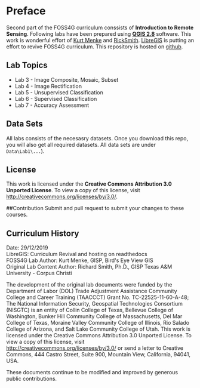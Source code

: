 # Preface
Second part of the FOSS4G curriculum conssists of **Introduction to Remote Sensing**. 
Following labs have been prepared using [**QGIS 2.8**](https://www.qgis.org) software. This work
is wonderful effort of [Kurt Menke](https://twitter.com/geomenke) and [RickSmith](https://github.com/RickSmith). 
[LibreGIS](https://github.com/libregis) is putting an effort to revive FOSS4G curriculum. This repository is hosted 
on [github](https://github.com/libregis/GST101).

## Lab Topics
+ Lab 3 - Image Composite, Mosaic, Subset
+ Lab 4 - Image Rectification
+ Lab 5 - Unsupervised Classification
+ Lab 6 - Supervised Classification
+ Lab 7 - Accuracy Assessment

## Data Sets
All labs consists of the necesasry datasets. Once you download this repo, you will also get all required datasets.
All data sets are under `Data\Lab1\...`). 


## License  
This work is licensed under the **Creative Commons Attribution 3.0 Unported License**.  To view a copy of this license, visit <http://creativecommons.org/licenses/by/3.0/>.

##Contribution
Submit and pull request to submit your changes to these courses. 

## Curriculum History
Date: 29/12/2019  
LibreGIS: Curriculum Revival and hosting on readthedocs  
FOSS4G Lab Author: Kurt Menke, GISP, Bird's Eye View GIS  
Original Lab Content Author:
Richard Smith, Ph.D., GISP
Texas A&M University - Corpus Christi

The development of the original lab documents were funded by the Department of Labor (DOL) Trade Adjustment Assistance Community College and Career Training (TAACCCT) Grant No.  TC-22525-11-60-A-48; The National Information Security, Geospatial Technologies Consortium (NISGTC) is an entity of Collin College of Texas, Bellevue College of Washington, Bunker Hill Community College of Massachusetts, Del Mar College of Texas, Moraine Valley Community College of Illinois, Rio Salado College of Arizona, and Salt Lake Community College of Utah.  This work is licensed under the Creative Commons Attribution 3.0 Unported License.  To view a copy of this license, visit <http://creativecommons.org/licenses/by/3.0/> or send a letter to Creative Commons, 444 Castro Street, Suite 900, Mountain View, California, 94041, USA.  

These documents continue to be modified and improved by generous public contributions.
